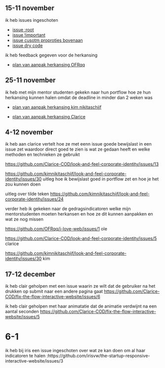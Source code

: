 <h2>
15-11 november</h2>
<p>
ik heb issues ingeschoten 
<ul>
<li><a href="https://github.com/Matthijs217/look-and-feel-styleguide/issues/8">issue :root</a></li>
<li><a href="https://github.com/kimnikitaschijf/look-and-feel-styleguide/issues/10">issue !important</a></li>
<li><a href="https://github.com/Kitkatisvibing/look-and-feel-styleguide/issues/7">issue cusotm proproties bovenaan </a></li>
<li><a href="https://github.com/Kitkatisvibing/look-and-feel-styleguide/issues/5">issue dry code </a></li>
</ul>

ik heb feedback gegeven voor de herkansing
<ul>
  <li>
    <a href="https://github.com/OFRqq/i-love-web/issues/1 ">plan van aanpak herkansing OFRqq</a>
  </li>
</ul>


<h2>
25-11 november</h2>

ik heb met mijn mentor studenten gekekn naar hun portflow hoe ze hun herkansing kunnen halen omdat de deadline in minder dan 2 weken was 
<ul>
  <li>
<a href="https://github.com/kimnikitaschijf/look-and-feel-corporate-identity/issues/30 ">plan van aanpak herkansing kim nikitaschijf</a>
  </li>
    <li>

<a href="https://github.com/Clarice-COD/look-and-feel-corporate-identity/issues/5">plan van aanpak herkansing Clarice</a>
  </li>
</ul>


<h2>
4-12 november</h2>

ik heb aan clarice vertelt hoe ze met eenn issue goede bewijslast in een issue zet waardoor direct goed te zien is wat ze gedaan heeft en welke methoden en technieken ze gebruikt 

https://github.com/Clarice-COD/look-and-feel-corporate-identity/issues/13




https://github.com/kimnikitaschijf/look-and-feel-corporate-identity/issues/30
uitleg hoe ik bewijslast goed in portflow zet en hoe je het zou kunnen doen 

 

uitleg over tilde teken
https://github.com/kimnikitaschijf/look-and-feel-corporate-identity/issues/24 

verder heb ik gekeken naar de gedragsindicatoren welke mijn mentorstudenten moeten herkansen en hoe ze dit kunnen aanpakken en wat ze nog missen

https://github.com/OFRqq/i-love-web/issues/1 ole 

https://github.com/Clarice-COD/look-and-feel-corporate-identity/issues/5 clarice 

https://github.com/kimnikitaschijf/look-and-feel-corporate-identity/issues/30 kim 

<h2>
17-12 december</h2>

ik heb clair geholpen met een issue waarin ze wilt dat de gebruiker na het drukken op submit naar een andere pagina gaat
https://github.com/Clarice-COD/fix-the-flow-interactive-website/issues/6

ik heb clair geholpen met haar animatatie dat de animatie verdwijnt na een aantal seconden
https://github.com/Clarice-COD/fix-the-flow-interactive-website/issues/5

<h1>6-1</h1>
ik heb bij iris een issue ingeschoten over wat ze kan doen om al haar indicatoren te halen :https://github.com/irisvw/the-startup-responsive-interactive-website/issues/3




